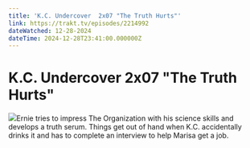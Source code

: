 ```yaml
---
title: 'K.C. Undercover  2x07 "The Truth Hurts"' 
link: https://trakt.tv/episodes/2214992
dateWatched: 12-28-2024
dateTime: 2024-12-28T23:41:00.000000Z
---
```

# K.C. Undercover  2x07 "The Truth Hurts"

![](https://walter-r2.trakt.tv/images/episodes/002/214/992/screenshots/thumb/bf2585dbd3.jpg)Ernie tries to impress The Organization with his science skills and develops a truth serum. Things get out of hand when K.C. accidentally drinks it and has to complete an interview to help Marisa get a job.